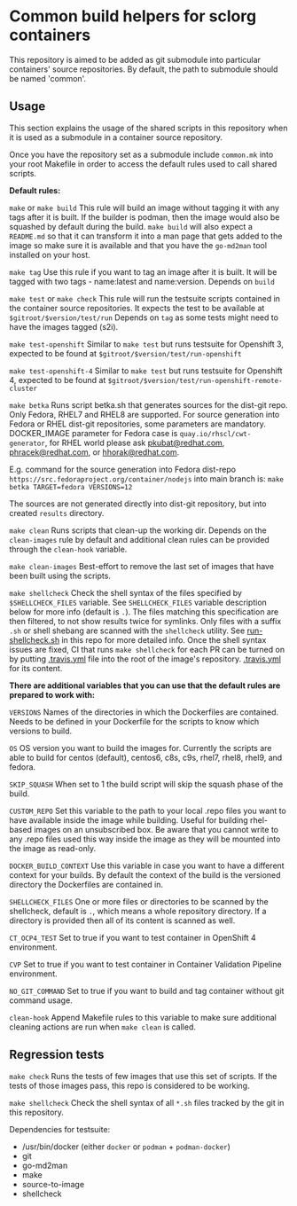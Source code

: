 Common build helpers for sclorg containers
==========================================

This repository is aimed to be added as git submodule into particular
containers' source repositories.  By default, the path to submodule should be
named 'common'.

Usage
-----

This section explains the usage of the shared scripts in this repository when
it is used as a submodule in a container source repository.

Once you have the repository set as a submodule include `common.mk` into your
root Makefile in order to access the default rules used to call shared scripts.

**Default rules:**

`make` or `make build`
This rule will build an image without tagging it with any tags after it is built.
If the builder is podman, then the image would also be squashed by default
during the build.
`make build` will also expect a `README.md` so that it can transform it into
a man page that gets added to the image so make sure it is available and that
you have the `go-md2man` tool installed on your host.


`make tag`
Use this rule if you want to tag an image after it is built. It will be tagged with
two tags - name:latest and name:version.
Depends on `build`

`make test` or `make check`
This rule will run the testsuite scripts contained in the container source repositories.
It expects the test to be available at `$gitroot/$version/test/run`
Depends on `tag` as some tests might need to have the images tagged (s2i).

`make test-openshift`
Similar to `make test` but runs testsuite for Openshift 3, expected to be found at
`$gitroot/$version/test/run-openshift`

`make test-openshift-4`
Similar to `make test` but runs testsuite for Openshift 4, expected to be found at
`$gitroot/$version/test/run-openshift-remote-cluster`

`make betka`
Runs script betka.sh that generates sources for the dist-git repo. Only Fedora,
RHEL7 and RHEL8 are supported.
For source generation into Fedora or RHEL dist-git repositories,
some parameters are mandatory.
DOCKER_IMAGE parameter for Fedora case is `quay.io/rhscl/cwt-generator`,
for RHEL world please ask pkubat@redhat.com, phracek@redhat.com, or hhorak@redhat.com.

E.g. command for the source generation into Fedora dist-repo
`https://src.fedoraproject.org/container/nodejs` into main branch is:
`make betka TARGET=fedora VERSIONS=12`

The sources are not generated directly into dist-git repository,
but into created `results` directory.

`make clean`
Runs scripts that clean-up the working dir. Depends on the `clean-images` rule by default
and additional clean rules can be provided through the `clean-hook` variable.

`make clean-images`
Best-effort to remove the last set of images that have been built using the scripts.

`make shellcheck`
Check the shell syntax of the files specified by `$SHELLCHECK_FILES` variable.
See `SHELLCHECK_FILES` variable description below for more info (default is `.`).
The files matching this specification are then filtered, to not show results twice
for symlinks. Only files with a suffix `.sh` or shell shebang are scanned with
the `shellcheck` utility. See [run-shellcheck.sh](./run-shellcheck.sh) in this repo for more detailed info.
Once the shell syntax issues are fixed, CI that runs `make shellcheck` for each PR can be
turned on by putting [.travis.yml](.travis.yml) file into the root of the image's repository.
[.travis.yml](https://github.com/sclorg/container-common-scripts/blob/master/.travis.yml)
for its content.

**There are additional variables that you can use that the default rules are prepared to
work with:**

`VERSIONS`
Names of the directories in which the Dockerfiles are contained. Needs to be defined in your
Dockerfile for the scripts to know which versions to build.

`OS`
OS version you want to build the images for. Currently the scripts are able to build for
centos (default), centos6, c8s, c9s, rhel7, rhel8, rhel9, and fedora.

`SKIP_SQUASH`
When set to 1 the build script will skip the squash phase of the build.

`CUSTOM_REPO`
Set this variable to the path to your local .repo files you want to have available inside
the image while building. Useful for building rhel-based images on an unsubscribed box.
Be aware that you cannot write to any .repo files used this way inside the image as they
will be mounted into the image as read-only.

`DOCKER_BUILD_CONTEXT`
Use this variable in case you want to have a different context for your builds. By default
the context of the build is the versioned directory the Dockerfiles are contained in.

`SHELLCHECK_FILES`
One or more files or directories to be scanned by the shellcheck, default is `.`, which
means a whole repository directory. If a directory is provided then all of its content
is scanned as well.

`CT_OCP4_TEST`
Set to true if you want to test container in OpenShift 4 environment.

`CVP`
Set to true if you want to test container in Container Validation Pipeline environment.

`NO_GIT_COMMAND`
Set to true if you want to build and tag container without git command usage.

`clean-hook`
Append Makefile rules to this variable to make sure additional cleaning actions are run
when `make clean` is called.

Regression tests
----------------

`make check`
Runs the tests of few images that use this set of scripts. If the tests of those
images pass, this repo is considered to be working.

`make shellcheck`
Check the shell syntax of all `*.sh` files tracked by the git in this repository.

Dependencies for testsuite:

- /usr/bin/docker (either `docker` or `podman` + `podman-docker`)
- git
- go-md2man
- make
- source-to-image
- shellcheck

